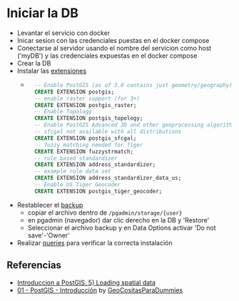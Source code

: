# Iniciar la DB

- Levantar el servicio con docker
- Inicar sesion con las credenciales puestas en el docker compose
- Conectarse al servidor usando el nombre del servicion como host ('myDB') y las credenciales expuestas en el docker compose
- Crear la DB
- Instalar las [extensiones](./utilities/dowload_extensions.sql)
    - ```sql 
        -- Enable PostGIS (as of 3.0 contains just geometry/geography)
        CREATE EXTENSION postgis;
        -- enable raster support (for 3+)
        CREATE EXTENSION postgis_raster;
        -- Enable Topology
        CREATE EXTENSION postgis_topology;
        -- Enable PostGIS Advanced 3D and other geoprocessing algorithms
        -- sfcgal not available with all distributions
        CREATE EXTENSION postgis_sfcgal;
        -- fuzzy matching needed for Tiger
        CREATE EXTENSION fuzzystrmatch;
        -- rule based standardizer
        CREATE EXTENSION address_standardizer;
        -- example rule data set
        CREATE EXTENSION address_standardizer_data_us;
        -- Enable US Tiger Geocoder
        CREATE EXTENSION postgis_tiger_geocoder;
        ```
- Restablecer el [backup](./utilities/nyc_data.backup) 
  - copiar el archivo dentro de `/pgadmin/storage/{user}`
  - en pgadmin (navegador) dar clic derecho en la DB y 'Restore'
  - Seleccionar el archivo backup y en Data Options activar 'Do not save'-'Owner'
-  Realizar [queries](./utilities/some_queries.sql) para verificar la correcta instalación 


## Referencias
- [Introduccion a PostGIS.  5) Loading spatial data](https://postgis.net/workshops/es/postgis-intro/loading_data.html)
- [01 - PostGIS - Introducción](https://www.youtube.com/watch?v=oVEUcYKemXQ&list=PL_YyCdnLDJAjD4sfB3z2p_MOcleKUCVwy&index=1) by [GeoCositasParaDummies](https://www.youtube.com/@GeoCositasParaDummies)